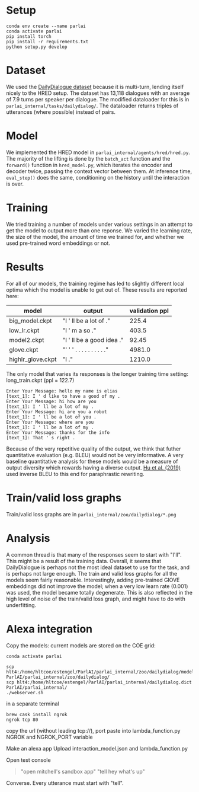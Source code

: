 # Setup 
```
conda env create --name parlai
conda activate parlai
pip install torch
pip install -r requirements.txt
python setup.py develop
```

# Dataset 
We used the [DailyDialogue dataset](https://www.aclweb.org/anthology/I17-1099/) because it is multi-turn, lending itself nicely to the HRED setup. The dataset has 13,118 dialogues with an average of 7.9 turns per speaker per dialogue. 
The modified dataloader for this is in `parlai_internal/tasks/dailydialog/`. The dataloader returns triples of  utterances (where possible) instead of pairs.

# Model 
We implemented the HRED model in `parlai_internal/agents/hred/hred.py`. The majority of the lifting is done by the `batch_act` function and the `forward()` function in `hred_model.py`, which iterates the encoder and decoder twice, passing the context vector between them. At inference time, `eval_step()` does the same, conditioning on the history until the interaction is over. 

# Training
We tried training a number of models under various settings in an attempt to get the model to output more than one reponse. We varied the learning rate, the size of the model, the amount of time we trained for, and whether we used pre-trained word embeddings or not.

# Results 
For all of our models, the training regime has led to slightly different local optima which the model is unable to get out of. These results are reported here:

| model | output | validation ppl |
| ----- | ------ | -------------- |
| big_model.ckpt | "I ' ll be a lot of ." | 225.4 |
| low_lr.ckpt | "I ' m a so ."  | 403.5 |
| model2.ckpt | "I ' ll be a good idea ."  | 92.45 |
| glove.ckpt | "' ' ' . . . . . . . . . ." | 4981.0 | 
| highlr_glove.ckpt | "I ." | 1210.0 | 

The only model that varies its responses is the longer training time setting: 
long_train.ckpt (ppl = 122.7) 

```
Enter Your Message: hello my name is elias
[text_1]: I ' d like to have a good of my .
Enter Your Message: hi how are you
[text_1]: I ' ll be a lot of my .
Enter Your Message: hi are you a robot
[text_1]: I ' ll be a lot of you .
Enter Your Message: where are you
[text_1]: I ' ll be a lot of my .
Enter Your Message: thanks for the info
[text_1]: That ' s right .
```

Because of the very repetitive quality of the output, we think that futher quantitative evaluation (e.g. BLEU) would not be very informative. A very baseline quantitative analysis for these models would be a measure of output diversity which rewards having a diverse output. [Hu et al. (2019)](https://www.aaai.org/ojs/index.php/AAAI/article/view/4618) used inverse BLEU to this end for paraphrastic rewriting.  

# Train/valid loss graphs
Train/valid loss graphs are in `parlai_internal/zoo/dailydialog/*.png`

# Analysis
A common thread is that many of the responses seem to start with "I'll". This might be a result of the training data. Overall, it seems that DailyDialogue is perhaps not the most ideal dataset to use for the task, and is perhaps not large enough. The train and valid loss graphs for all the models seem fairly reasonable. Interestingly, adding pre-trained GlOVE embeddings did not improve the model; when a very low learn rate (0.001) was used, the model became totally degenerate. This is also reflected in the high level of noise of the train/valid loss graph, and might have to do with underfitting. 

# Alexa integration 
Copy the models: current models are stored on the COE grid: 

```
conda activate parlai

scp hlt4:/home/hltcoe/estengel/ParlAI/parlai_internal/zoo/dailydialog/model2.* ParlAI/parlai_internal/zoo/dailydialog/
scp hlt4:/home/hltcoe/estengel/ParlAI/parlai_internal/dailydialog.dict ParlAI/parlai_internal/
./webserver.sh
```

in a separate terminal

```
brew cask install ngrok
ngrok tcp 80
``` 

copy the url (without leading tcp://), port
paste into lambda_function.py NGROK and NGROK_PORT variable

Make an alexa app
Upload interaction_model.json and lambda_function.py

Open test console
> "open mitchell's sandbox app"
> "tell hey what's up"

Converse. Every utterance must start with "tell".
